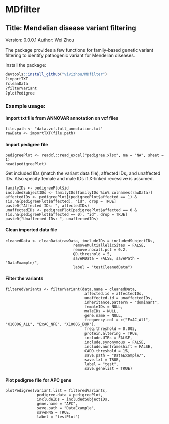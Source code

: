 # MDfilter
## Title: Mendelian disease variant filtering
Version: 0.0.0.1
Author: Wei Zhou

The package provides a few functions for family-based genetic variant filtering to identify pathogenic variant for Mendelian diseases.


Install the package:
```r
devtools::install_github("vivizhou/MDfilter")
?importTXT
?cleanData
?filterVariant
?plotPedigree
```


### Example usage:
#### Import txt file from ANNOVAR annotation on vcf files

```{r, results='hide'}
file.path <- "data.vcf.full_annotation.txt"
rawData <- importTXT(file.path)
```
#### Import pedigree file

```{r, results='hide'}
pedigreePlot <- readxl::read_excel("pedigree.xlsx", na = "NA", sheet = 1)
head(pedigreePlot)

```

Get included IDs (match the variant data file), affected IDs, and unaffected IDs. Also specify female and male IDs if X-linked recessive is assumed. 

```{r, results='hide'}
familyIDs <- pedigreePlot$id
includedSubjectIDs <- familyIDs[familyIDs %in% colnames(rawData)]
affectedIDs <- pedigreePlot[(pedigreePlot$affected == 1) & !is.na(pedigreePlot$affected), "id", drop = TRUE]
paste0("Affected IDs: ", affectedIDs)
unaffectedIDs <- pedigreePlot[pedigreePlot$affected == 0 & !is.na(pedigreePlot$affected == 0), "id", drop = TRUE]
paste0("Unaffected IDs: ", unaffectedIDs)

```

#### Clean imported data file

```{r, results='hide'}
cleanedData <- cleanData(rawData, includeIDs = includedSubjectIDs,
                              removeMultiallelicSites = FALSE,
                              remove.nocall.pct = 0.2,
                              QD.threshold = 5,
                              saveRData = FALSE, savePath = "DataExample/",
                              label = "testCleanedData")

```


#### Filter the variants

```{r, results='hide'}
filteredVariants <- filterVariant(data.name = cleanedData,
                                   affected.id = affectedIDs,
                                   unaffected.id = unaffectedIDs,
                                   inheritance.pattern = "dominant", 
                                   femaleIDs = NULL,
                                   maleIDs = NULL, 
                                   gene.name = NULL,
                                   frequency.col = c("ExAC_All", "X1000G_ALL", "ExAC_NFE", "X1000G_EUR"),
                                   freq.threshold = 0.005,
                                   protein.altering = TRUE, 
                                   include.UTRs = FALSE,
                                   include.synonymous = FALSE,
                                   include.nonframeshift = FALSE,
                                   CADD.threshold = 15,
                                   save.path = "DataExample/",
                                   save.txt = TRUE,
                                   label = "test",
                                   save.genelist = TRUE)
```

#### Plot pedigree file for APC gene

```{r, results='markup'}
plotPedigree(variant.list = filteredVariants,
              pedigree.data = pedigreePlot,
              includeIDs = includedSubjectIDs,
              gene.name = "APC",
              save.path = "DataExample",
              savePNG = TRUE,
              label = "testPlot")
```
